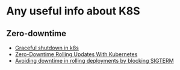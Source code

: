 # Any useful info about K8S

## Zero-downtime
- [Graceful shutdown in k8s](https://learnk8s.io/graceful-shutdown)
- [Zero-Downtime Rolling Updates With Kubernetes](https://blog.sebastian-daschner.com/entries/zero-downtime-updates-kubernetes)
- [Avoiding downtime in rolling deployments by blocking SIGTERM](https://andrewlock.net/deploying-asp-net-core-applications-to-kubernetes-part-11-avoiding-downtime-in-rolling-deployments-by-blocking-sigterm/)
